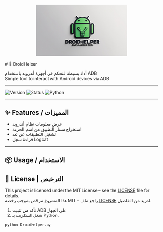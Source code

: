 <p align="center">
  <img src="droidhelper-logo.jpg.jpg" width="300" alt="DroidHelper Logo"/>
</p>
# 📱 DroidHelper

أداة بسيطة للتحكم في أجهزة أندرويد باستخدام ADB  
Simple tool to interact with Android devices via ADB

---

![Version](https://img.shields.io/badge/version-1.0-blue)
![Status](https://img.shields.io/badge/status-stable-green)
![Python](https://img.shields.io/badge/python-3.10+-yellow)

---

## ✨ Features / المميزات

- عرض معلومات نظام أندرويد
- استخراج مسار التطبيق من اسم الحزمة
- تشغيل التطبيقات عن بُعد
- قراءة سجل Logcat

---

## 📦 Usage / الاستخدام
## 📜 License | الترخيص

This project is licensed under the MIT License – see the [LICENSE](./LICENSE) file for details.  
هذا المشروع مرخّص بموجب رخصة MIT – راجع ملف [LICENSE](./LICENSE) لمزيد من التفاصيل.

1. تأكد من تثبيت ADB على الجهاز
2. شغل السكربت بـ Python:

```bash
python DroidHelper.py

